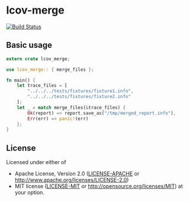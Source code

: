 # lcov-merge

[![Build Status](https://travis-ci.org/holyshared/lcov-merge.svg?branch=master)](https://travis-ci.org/holyshared/lcov-merge)

## Basic usage

```rust
extern crate lcov_merge;

use lcov_merge:: { merge_files };

fn main() {
    let trace_files = [
        "../../../tests/fixtures/fixture1.info",
        "../../../tests/fixtures/fixture2.info"
    ];
    let _ = match merge_files(&trace_files) {
        Ok(report) => report.save_as("/tmp/merged_report.info"),
        Err(err) => panic!(err)
    };
}
```

## License

Licensed under either of
 * Apache License, Version 2.0 ([LICENSE-APACHE](LICENSE-APACHE) or http://www.apache.org/licenses/LICENSE-2.0)
 * MIT license ([LICENSE-MIT](LICENSE-MIT) or http://opensource.org/licenses/MIT)
at your option.
